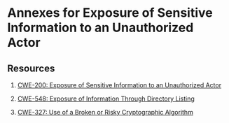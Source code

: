 # Annexes for Exposure of Sensitive Information to an Unauthorized Actor

## Resources

1. [CWE-200: Exposure of Sensitive Information to an Unauthorized Actor](https://cwe.mitre.org/data/definitions/200.html)

2. [CWE-548: Exposure of Information Through Directory Listing](https://cwe.mitre.org/data/definitions/548.html)

3. [CWE-327: Use of a Broken or Risky Cryptographic Algorithm](https://cwe.mitre.org/data/definitions/327.html)